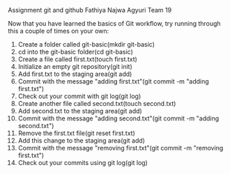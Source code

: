 Assignment git and github Fathiya Najwa Agyuri Team 19 

Now that you have learned the basics of Git workflow, try running through this a couple of times on your own:

1. Create a folder called git-basic(mkdir git-basic)
2. cd into the git-basic folder(cd git-basic)
3. Create a file called first.txt(touch first.txt)
4. Initialize an empty git repository(git init)
5. Add first.txt to the staging area(git add)
6. Commit with the message "adding first.txt"(git commit -m "adding first.txt")
7. Check out your commit with git log(git log)
8. Create another file called second.txt(touch second.txt)
9. Add second.txt to the staging area(git add)
10. Commit with the message "adding second.txt"(git commit -m "adding second.txt")
11. Remove the first.txt file(git reset first.txt)
12. Add this change to the staging area(git add)
13. Commit with the message "removing first.txt"(git commit -m "removing first.txt")
14. Check out your commits using git log(git log)